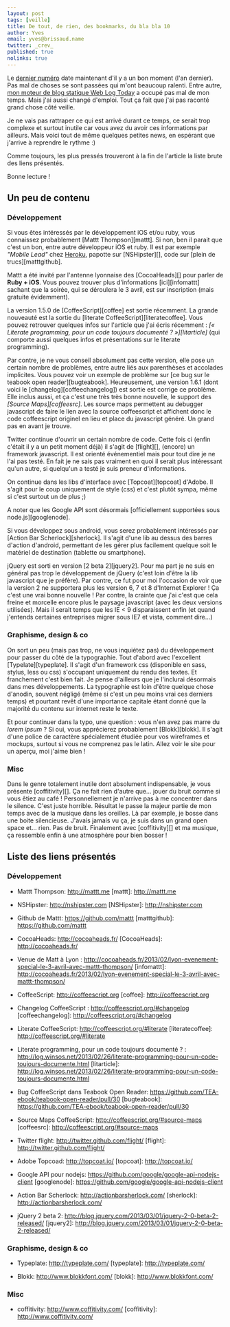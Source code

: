 ```yaml
---
layout: post
tags: [veille]
title: De tout, de rien, des bookmarks, du bla bla 10
author: Yves
email: yves@brissaud.name
twitter: _crev_
published: true
nolinks: true
---
```


Le [dernier numéro][last] date maintenant d'il y a un bon moment (l'an dernier). Pas mal de choses se sont passées qui m'ont beaucoup ralenti. Entre autre, [mon moteur de blog statique Web Log Today][wlt] a occupé pas mal de mon temps. Mais j'ai aussi changé d'emploi. Tout ça fait que j'ai pas raconté grand chose côté veille.

Je ne vais pas rattraper ce qui est arrivé durant ce temps, ce serait trop complexe et surtout inutile car vous avez du avoir ces informations par ailleurs. Mais voici tout de même quelques petites news, en espérant que j'arrive à reprendre le rythme :)

Comme toujours, les plus pressés trouveront à la fin de l'article la liste brute des liens présentés.

Bonne lecture !

## Un peu de contenu

### Développement

Si vous êtes intéressés par le développement iOS et/ou ruby, vous connaissez probablement [Mattt Thompson][mattt]. Si non, ben il parait que c'est un bon, entre autre développeur iOS et ruby. Il est par exemple _"Mobile Lead"_ chez [Heroku](http://www.heroku.com/), papotte sur [NSHipster][], code sur [plein de trucs][matttgithub].

Mattt a été invité par l'antenne lyonnaise des [CocoaHeads][] pour parler de **Ruby + iOS**. Vous pouvez trouver plus d'informations [ici][infomattt] sachant que la soirée, qui se déroulera le 3 avril, est sur inscription (mais gratuite évidemment).

La version 1.5.0 de [CoffeeScript][coffee] est sortie récemment. La grande nouveauté est la sortie du [literate CoffeeScript][literatecoffee]. Vous pouvez retrouver quelques infos sur l'article que j'ai écris récemment : _[« Literate programming, pour un code toujours documenté ? »][litarticle]_ (qui comporte aussi quelques infos et présentations sur le literate programming).

Par contre, je ne vous conseil absolument pas cette version, elle pose un certain nombre de problèmes, entre autre liés aux parenthèses et accolades implicites. Vous pouvez voir un exemple de problème sur [ce bug sur le teabook open reader][bugteabook]. Heureusement, une version 1.6.1 (dont voici le [changelog][coffeechangelog]) est sortie est corrige ce problème. Elle inclus aussi, et ça c'est une très très bonne nouvelle, le support des _[Source Maps][coffeesrc]_. Les source maps permettent au debugger javascript de faire le lien avec la source coffeescript et affichent donc le code coffeescript originel en lieu et place du javascript généré. Un grand pas en avant je trouve.

Twitter continue d'ouvrir un certain nombre de code. Cette fois ci (enfin c'était il y a un petit moment déjà) il s'agit de [flight][], (encore) un framework javascript. Il est orienté événementiel mais pour tout dire je ne l'ai pas testé. En fait je ne sais pas vraiment en quoi il serait plus intéressant qu'un autre, si quelqu'un a testé je suis preneur d'informations.

On continue dans les libs d'interface avec [Topcoat][topcoat] d'Adobe. Il s'agit pour le coup uniquement de style (css) et c'est plutôt sympa, même si c'est surtout un de plus ;)

A noter que les Google API sont désormais [officiellement supportées  sous node.js][googlenode].

Si vous développez sous android, vous serez probablement intéressés par [Action Bar Scherlock][sherlock]. Il s'agit d'une lib au dessus des barres d'action d'android, permettant de les gérer plus facilement quelque soit le matériel de destination (tablette ou smartphone).

jQuery est sorti en version [2 beta 2][jquery2]. Pour ma part je ne suis en général pas trop le développement de jQuery (c'est loin d'être la lib javascript que je préfère). Par contre, ce fut pour moi l'occasion de voir que la version 2 ne supportera plus les version 6, 7 et 8 d'Internet Explorer ! Ça c'est une vrai bonne nouvelle ! Par contre, la crainte que j'ai c'est que cela freine et morcelle encore plus le paysage javascript (avec les deux versions utilisées). Mais il serait temps que les IE < 9 disparaissent enfin (et quand j'entends certaines entreprises migrer sous IE7 et vista, comment dire…)

### Graphisme, design & co

On sort un peu (mais pas trop, ne vous inquiétez pas) du développement pour passer du côté de la typographie. Tout d'abord avec l'excellent [Typelate][typeplate]. Il s'agit d'un framework css (disponible en sass, stylus, less ou css) s'occupant uniquement du rendu des textes. Et franchement c'est bien fait. Je pense d'ailleurs que je l'inclurai désormais dans mes développements. La typographie est loin d'être quelque chose d'anodin, souvent négligé (même si c'est un peu moins vrai ces derniers temps) et pourtant revêt d'une importance capitale étant donné que la majorité du contenu sur internet reste le texte.

Et pour continuer dans la typo, une question : vous n'en avez pas marre du _lorem ipsum_ ? Si oui, vous apprécierez probablement [Blokk][blokk]. Il s'agit d'une police de caractère spécialement étudiée pour vos wireframes et mockups, surtout si vous ne comprenez pas le latin. Allez voir le site pour un aperçu, moi j'aime bien !

### Misc

Dans le genre totalement inutile dont absolument indispensable, je vous présente [coffitivity][]. Ça ne fait rien d'autre que… jouer du bruit comme si vous êtiez au café ! Personnellement je n'arrive pas à me concentrer dans le silence. C'est juste horrible. Résultat le passe la majeur partie de mon temps avec de la musique dans les oreilles. Là par exemple, je bosse dans une boite silencieuse. J'avais jamais vu ça, je suis dans un grand open space et… rien. Pas de bruit. Finalement avec [coffitivity][] et ma musique, ça ressemble enfin à une atmosphère pour bien bosser !


## Liste des liens présentés

### Développement

* Mattt Thompson: http://mattt.me
[mattt]: http://mattt.me

* NSHipster: http://nshipster.com
[NSHipster]: http://nshipster.com

* Github de Mattt: https://github.com/mattt
[matttgithub]: https://github.com/mattt

* CocoaHeads: http://cocoaheads.fr/
[CocoaHeads]: http://cocoaheads.fr/

* Venue de Matt à Lyon : http://cocoaheads.fr/2013/02/lyon-evenement-special-le-3-avril-avec-mattt-thompson/
[infomattt]: http://cocoaheads.fr/2013/02/lyon-evenement-special-le-3-avril-avec-mattt-thompson/

* CoffeeScript: http://coffeescript.org
[coffee]: http://coffeescript.org

* Changelog CoffeeScript : http://coffeescript.org/#changelog
[coffeechangelog]: http://coffeescript.org/#changelog

* Literate CoffeeScript: http://coffeescript.org/#literate
[literatecoffee]: http://coffeescript.org/#literate

* Literate programming, pour un code toujours documenté ? : http://log.winsos.net/2013/02/26/literate-programming-pour-un-code-toujours-documente.html
[litarticle]: http://log.winsos.net/2013/02/26/literate-programming-pour-un-code-toujours-documente.html

* Bug CoffeeScript dans Teabook Open Reader: https://github.com/TEA-ebook/teabook-open-reader/pull/30
[bugteabook]: https://github.com/TEA-ebook/teabook-open-reader/pull/30

* Source Maps CoffeeScript: http://coffeescript.org/#source-maps
[coffeesrc]: http://coffeescript.org/#source-maps

* Twitter flight: http://twitter.github.com/flight/
[flight]: http://twitter.github.com/flight/

* Adobe Topcoad: http://topcoat.io/
[topcoat]: http://topcoat.io/

* Google API pour nodejs: https://github.com/google/google-api-nodejs-client
[googlenode]: https://github.com/google/google-api-nodejs-client

* Action Bar Scherlock: http://actionbarsherlock.com/
[sherlock]: http://actionbarsherlock.com/

* jQuery 2 beta 2: http://blog.jquery.com/2013/03/01/jquery-2-0-beta-2-released/
[jquery2]: http://blog.jquery.com/2013/03/01/jquery-2-0-beta-2-released/

### Graphisme, design & co

* Typeplate: http://typeplate.com/
[typeplate]: http://typeplate.com/

* Blokk: http://www.blokkfont.com/
[blokk]: http://www.blokkfont.com/

### Misc

* coffitivity: http://www.coffitivity.com/
[coffitivity]: http://www.coffitivity.com/



[last]: http://log.winsos.net/2012/11/23/de-tout-de-rien-des-bookmarks-du-bla-bla-47.html "De tout, de rien, des bookmarks, du bla bla #47"
[wlt]: http://log.winsos.net/2013/01/30/web-log-today-est-juillet.html "Web Log Today"


